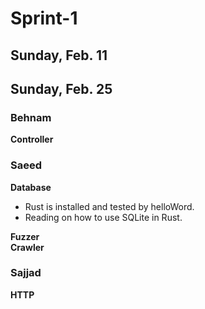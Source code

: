 # Sprint-1  
## Sunday, Feb. 11
## Sunday, Feb. 25

### Behnam  

**Controller**  

### Saeed  

**Database**  
- Rust is installed and tested by helloWord.
- Reading on how to use SQLite in Rust.

**Fuzzer**  
**Crawler**  


### Sajjad 

**HTTP**  

